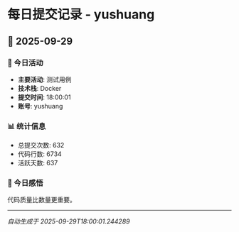 # 每日提交记录 - yushuang

## 📅 2025-09-29

### 🎯 今日活动
- **主要活动**: 测试用例
- **技术栈**: Docker
- **提交时间**: 18:00:01
- **账号**: yushuang

### 📊 统计信息
- 总提交次数: 632
- 代码行数: 6734
- 活跃天数: 637

### 💭 今日感悟
代码质量比数量更重要。

---
*自动生成于 2025-09-29T18:00:01.244289*
